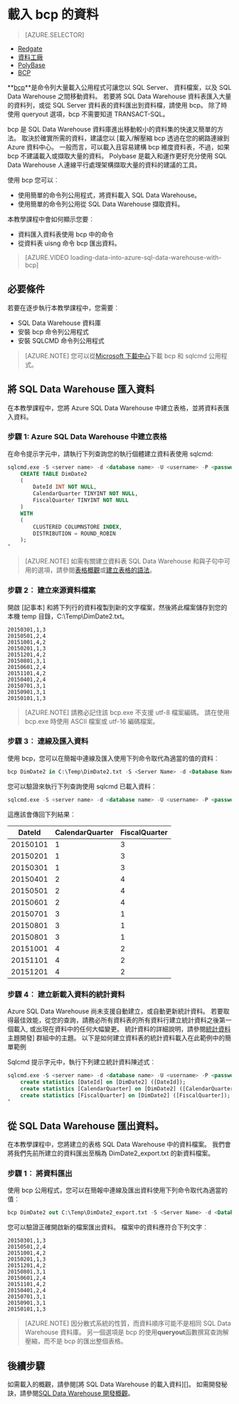 <properties
   pageTitle="若要將資料載入至 SQL Data Warehouse 使用 bcp |Microsoft Azure"
   description="瞭解什麼 bcp，以及如何使用此資料倉儲案例。"
   services="sql-data-warehouse"
   documentationCenter="NA"
   authors="twounder"
   manager="barbkess"
   editor=""/>

<tags
   ms.service="sql-data-warehouse"
   ms.devlang="NA"
   ms.topic="get-started-article"
   ms.tgt_pltfrm="NA"
   ms.workload="data-services"
   ms.date="10/10/2016"
   ms.author="mausher;barbkess;sonyama"/>


# <a name="load-data-with-bcp"></a>載入 bcp 的資料

> [AZURE.SELECTOR]
- [Redgate](sql-data-warehouse-load-with-redgate.md)  
- [資料工廠](sql-data-warehouse-get-started-load-with-azure-data-factory.md)  
- [PolyBase](sql-data-warehouse-get-started-load-with-polybase.md)  
- [BCP](sql-data-warehouse-load-with-bcp.md)


**[bcp][]**是命令列大量載入公用程式可讓您以 SQL Server、 資料檔案，以及 SQL Data Warehouse 之間移動資料。 若要將 SQL Data Warehouse 資料表匯入大量的資料列，或從 SQL Server 資料表的資料匯出到資料檔，請使用 bcp。 除了時使用 queryout 選項，bcp 不需要知道 TRANSACT-SQL。

bcp 是 SQL Data Warehouse 資料庫進出移動較小的資料集的快速又簡單的方法。 取決於確實所需的資料，建議您以 [載入/解壓縮 bcp 透過在您的網路連線到 Azure 資料中心。  一般而言，可以載入且容易建構 bcp 維度資料表，不過，如果 bcp 不建議載入或擷取大量的資料。  Polybase 是載入和運作更好充分使用 SQL Data Warehouse 人連線平行處理架構擷取大量的資料的建議的工具。

使用 bcp 您可以︰

- 使用簡單的命令列公用程式，將資料載入 SQL Data Warehouse。
- 使用簡單的命令列公用從 SQL Data Warehouse 擷取資料。

本教學課程中會如何顯示您要︰

- 資料匯入資料表使用 bcp 中的命令
- 從資料表 uisng 命令 bcp 匯出資料。

>[AZURE.VIDEO loading-data-into-azure-sql-data-warehouse-with-bcp]

## <a name="prerequisites"></a>必要條件

若要在逐步執行本教學課程中，您需要︰

- SQL Data Warehouse 資料庫
- 安裝 bcp 命令列公用程式
- 安裝 SQLCMD 命令列公用程式

>[AZURE.NOTE] 您可以從[Microsoft 下載中心][]下載 bcp 和 sqlcmd 公用程式。

## <a name="import-data-into-sql-data-warehouse"></a>將 SQL Data Warehouse 匯入資料

在本教學課程中，您將 Azure SQL Data Warehouse 中建立表格，並將資料表匯入資料。

### <a name="step-1-create-a-table-in-azure-sql-data-warehouse"></a>步驟 1: Azure SQL Data Warehouse 中建立表格

在命令提示字元中，請執行下列查詢您的執行個體建立資料表使用 sqlcmd:

```sql
sqlcmd.exe -S <server name> -d <database name> -U <username> -P <password> -I -Q "
    CREATE TABLE DimDate2
    (
        DateId INT NOT NULL,
        CalendarQuarter TINYINT NOT NULL,
        FiscalQuarter TINYINT NOT NULL
    )
    WITH
    (
        CLUSTERED COLUMNSTORE INDEX,
        DISTRIBUTION = ROUND_ROBIN
    );
"
```

>[AZURE.NOTE] 如需有關建立資料表 SQL Data Warehouse 和與子句中可用的選項，請參閱[表格概觀][]或[建立表格的語法][]。

### <a name="step-2-create-a-source-data-file"></a>步驟 2︰ 建立來源資料檔案

開啟 [記事本] 和將下列行的資料複製到新的文字檔案，然後將此檔案儲存到您的本機 temp 目錄，C:\Temp\DimDate2.txt。

```
20150301,1,3
20150501,2,4
20151001,4,2
20150201,1,3
20151201,4,2
20150801,3,1
20150601,2,4
20151101,4,2
20150401,2,4
20150701,3,1
20150901,3,1
20150101,1,3
```

> [AZURE.NOTE] 請務必記住該 bcp.exe 不支援 utf-8 檔案編碼。 請在使用 bcp.exe 時使用 ASCII 檔案或 utf-16 編碼檔案。

### <a name="step-3-connect-and-import-the-data"></a>步驟 3︰ 連線及匯入資料
使用 bcp，您可以在簡報中連線及匯入使用下列命令取代為適當的值的資料︰

```sql
bcp DimDate2 in C:\Temp\DimDate2.txt -S <Server Name> -d <Database Name> -U <Username> -P <password> -q -c -t  ','
```

您可以驗證來執行下列查詢使用 sqlcmd 已載入資料︰

```sql
sqlcmd.exe -S <server name> -d <database name> -U <username> -P <password> -I -Q "SELECT * FROM DimDate2 ORDER BY 1;"
```

這應該會傳回下列結果︰

DateId |CalendarQuarter |FiscalQuarter
----------- |--------------- |-------------
20150101 |1 |3
20150201 |1 |3
20150301 |1 |3
20150401 |2 |4
20150501 |2 |4
20150601 |2 |4
20150701 |3 |1
20150801 |3 |1
20150801 |3 |1
20151001 |4 |2
20151101 |4 |2
20151201 |4 |2

### <a name="step-4-create-statistics-on-your-newly-loaded-data"></a>步驟 4︰ 建立新載入資料的統計資料

Azure SQL Data Warehouse 尚未支援自動建立，或自動更新統計資料。 若要取得最佳效能，從您的查詢，請務必所有資料表的所有資料行建立統計資料之後第一個載入, 或出現在資料中的任何大幅變更。 統計資料的詳細說明，請參閱[統計資料][]主題開發] 群組中的主題。 以下是如何建立資料表的統計資料載入在此範例中的簡單範例

Sqlcmd 提示字元中，執行下列建立統計資料陳述式︰

```sql
sqlcmd.exe -S <server name> -d <database name> -U <username> -P <password> -I -Q "
    create statistics [DateId] on [DimDate2] ([DateId]);
    create statistics [CalendarQuarter] on [DimDate2] ([CalendarQuarter]);
    create statistics [FiscalQuarter] on [DimDate2] ([FiscalQuarter]);
"
```

## <a name="export-data-from-sql-data-warehouse"></a>從 SQL Data Warehouse 匯出資料。
在本教學課程中，您將建立的表格 SQL Data Warehouse 中的資料檔案。 我們會將我們先前所建立的資料匯出至稱為 DimDate2_export.txt 的新資料檔案。

### <a name="step-1-export-the-data"></a>步驟 1︰ 將資料匯出

使用 bcp 公用程式，您可以在簡報中連線及匯出資料使用下列命令取代為適當的值︰

```sql
bcp DimDate2 out C:\Temp\DimDate2_export.txt -S <Server Name> -d <Database Name> -U <Username> -P <password> -q -c -t ','
```
您可以驗證正確開啟新的檔案匯出資料。 檔案中的資料應符合下列文字︰

```
20150301,1,3
20150501,2,4
20151001,4,2
20150201,1,3
20151201,4,2
20150801,3,1
20150601,2,4
20151101,4,2
20150401,2,4
20150701,3,1
20150901,3,1
20150101,1,3
```

>[AZURE.NOTE] 因分散式系統的性質，而資料順序可能不是相同 SQL Data Warehouse 資料庫。 另一個選項是 bcp 的使用**queryout**函數撰寫查詢解壓縮，而不是 bcp 的匯出整個表格。

## <a name="next-steps"></a>後續步驟
如需載入的概觀，請參閱[將 SQL Data Warehouse 的載入資料][]。
如需開發秘訣，請參閱[SQL Data Warehouse 開發概觀][]。

<!--Image references-->

<!--Article references-->

[將資料載入至 SQL Data Warehouse]: ./sql-data-warehouse-overview-load.md
[SQL Data Warehouse 開發概觀]: ./sql-data-warehouse-overview-develop.md
[表格概觀]: ./sql-data-warehouse-tables-overview.md
[統計資料]: ./sql-data-warehouse-tables-statistics.md

<!--MSDN references-->
[bcp]: https://msdn.microsoft.com/library/ms162802.aspx
[建立表格的語法]: https://msdn.microsoft.com/library/mt203953.aspx

<!--Other Web references-->
[Microsoft 下載中心]: https://www.microsoft.com/download/details.aspx?id=36433
